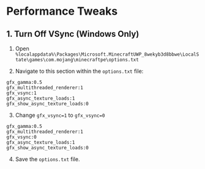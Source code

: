 # Performance Tweaks

## 1. Turn Off VSync (Windows Only)
  
1. Open `%localappdata%\Packages\Microsoft.MinecraftUWP_8wekyb3d8bbwe\LocalState\games\com.mojang\minecraftpe\options.txt`

2. Navigate to this section within the `options.txt` file:
```
gfx_gamma:0.5
gfx_multithreaded_renderer:1
gfx_vsync:1
gfx_async_texture_loads:1
gfx_show_async_texture_loads:0
```

3. Change `gfx_vsync=1` to `gfx_vsync=0`
```
gfx_gamma:0.5
gfx_multithreaded_renderer:1
gfx_vsync:0
gfx_async_texture_loads:1
gfx_show_async_texture_loads:0
```
4. Save the  `options.txt` file.
